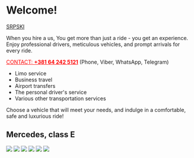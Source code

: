 # Welcome!

[SRPSKI](/)

When you hire a us, You get more than just a ride - you get an experience.
Enjoy professional drivers, meticulous vehicles, and prompt arrivals for every ride.

<a href="tel:+381642425121" style="color:red">CONTACT: <strong>+381 64 242 5121</strong></a> (Phone, Viber, WhatsApp, Telegram)

- Limo service
- Business travel
- Airport transfers
- The personal driver's service
- Various other transportation services

Choose a vehicle that will meet your needs, and indulge in a comfortable, safe and luxurious ride!

## Mercedes, class E

![](/images/001.jpg)
![](/images/002.jpeg)
![](/images/003.jpg)
![](/images/004.jpg)
![](/images/005.jpg)
![](/images/006.jpg)